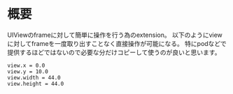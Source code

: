 # 概要
UIViewのframeに対して簡単に操作を行う為のextension。
以下のようにviewに対してframeを一度取り出すことなく直接操作が可能になる。
特にpodなどで提供するほどではないので必要な分だけコピーして使うのが良いと思います。

```
view.x = 0.0
view.y = 10.0
view.width = 44.0
view.height = 44.0
```
